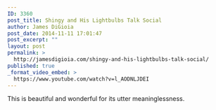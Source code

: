 ```yaml
---
ID: 3360
post_title: Shingy and His Lightbulbs Talk Social
author: James DiGioia
post_date: 2014-11-11 17:01:47
post_excerpt: ""
layout: post
permalink: >
  http://jamesdigioia.com/shingy-and-his-lightbulbs-talk-social/
published: true
_format_video_embed: >
  https://www.youtube.com/watch?v=l_AODNLJDEI
---
```

This is beautiful and wonderful for its utter meaninglessness.